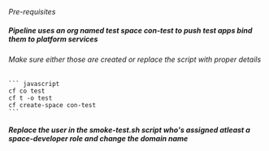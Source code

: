 *Pre-requisites*


##### Pipeline uses an org named **test** space **con-test** to push test apps bind them to platform services
###### Make sure either those are created or replace the script with proper details
	``` javascript
	cf co test
	cf t -o test
	cf create-space con-test
	```

##### Replace the user in the smoke-test.sh script who's assigned atleast a space-developer role and change the domain name

